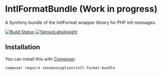 # IntlFormatBundle (Work in progress)

A Symfony bundle of the IntlFormat wrapper library for PHP intl messages.

[![Build Status](https://travis-ci.org/SenseException/IntlFormatBundle.svg?branch=master)](https://travis-ci.org/SenseException/IntlFormatBundle)
[![SensioLabsInsight](https://insight.sensiolabs.com/projects/512be750-efeb-4e4c-b711-6457e10fbe0b/mini.png)](https://insight.sensiolabs.com/projects/512be750-efeb-4e4c-b711-6457e10fbe0b)

## Installation

You can install this with [Composer](https://getcomposer.org/).

```
composer require senseexception/intl-format-bundle
```